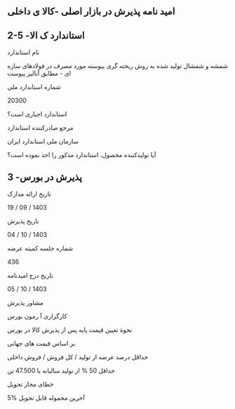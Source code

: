 ## اميد نامه پذيرش در بازار اصلی -کالا ی داخلی

<!-- image -->

## 2-5 -استاندارد ک الا

نام استاندارد

شمشه  و  شمشال  توليد  شده  به  روش  ريخته  گری پيوسته مورد مصرف در  فولادهای  سازه  ای - مطابق آناليز پيوست

شماره استاندارد ملی

20300

استاندارد اجباری است؟

مرجع صادرکننده استاندارد

سازمان ملی استاندارد ايران

آيا توليدکننده محصول، استاندارد مذکور را اخذ نموده است؟

## 3 -پذيرش در بورس

تاريخ ارائه مدارک

19 / 09 / 1403

تاريخ پذيرش

04 / 10 / 1403

شماره جلسه کميته عرضه

436

تاريخ درج اميدنامه

05 / 10 / 1403

مشاور پذيرش

کارگزاری آ رمون بورس

نحوة تعيين قيمت پايه پس از پذيرش کالا در بورس

بر اساس قيمت های جهانی

حداقل درصد عرضه از توليد / کل فروش / فروش داخلی

حداقل 50 % از توليد ساليانه يا 47.500 تن

خطای مجاز تحويل

5% آخرين محموله قابل تحويل